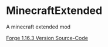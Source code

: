# MinecraftExtended
A minecraft extended mod

<a href="https://github.com/DeeChael/MinecraftExtended/tree/forge1.16.3">Forge 1.16.3 Version Source-Code</a>
